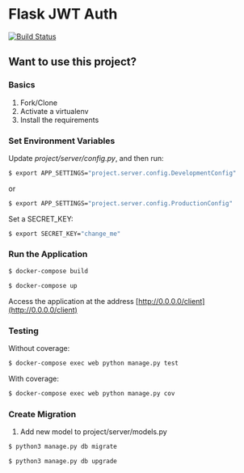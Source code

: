 # Flask JWT Auth

[![Build Status](https://travis-ci.org/IvanHreskiv/squareGameServerFlask.svg?branch=master)](https://travis-ci.org/IvanHreskiv/squareGameServerFlask)

## Want to use this project?

### Basics

1. Fork/Clone
1. Activate a virtualenv
1. Install the requirements

### Set Environment Variables

Update *project/server/config.py*, and then run:

```sh
$ export APP_SETTINGS="project.server.config.DevelopmentConfig"
```

or

```sh
$ export APP_SETTINGS="project.server.config.ProductionConfig"
```

Set a SECRET_KEY:

```sh
$ export SECRET_KEY="change_me"
```

### Run the Application

```sh
$ docker-compose build
```
```sh
$ docker-compose up
```

Access the application at the address [http://0.0.0.0/client](http://0.0.0.0/client)

### Testing

Without coverage:

```sh
$ docker-compose exec web python manage.py test
```

With coverage:

```sh
$ docker-compose exec web python manage.py cov
```

### Create Migration
 1. Add new model to project/server/models.py

```sh
$ python3 manage.py db migrate
```

```sh
$ python3 manage.py db upgrade
```
